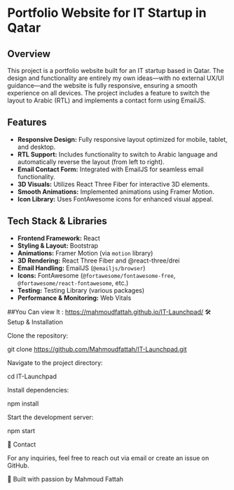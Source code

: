 # Portfolio Website for IT Startup in Qatar

## Overview
This project is a portfolio website built for an IT startup based in Qatar. The design and functionality are entirely my own ideas—with no external UX/UI guidance—and the website is fully responsive, ensuring a smooth experience on all devices. The project includes a feature to switch the layout to Arabic (RTL) and implements a contact form using EmailJS.

## Features
- **Responsive Design:** Fully responsive layout optimized for mobile, tablet, and desktop.
- **RTL Support:** Includes functionality to switch to Arabic language and automatically reverse the layout (from left to right).
- **Email Contact Form:** Integrated with EmailJS for seamless email functionality.
- **3D Visuals:** Utilizes React Three Fiber for interactive 3D elements.
- **Smooth Animations:** Implemented animations using Framer Motion.
- **Icon Library:** Uses FontAwesome icons for enhanced visual appeal.

## Tech Stack & Libraries
- **Frontend Framework:** React
- **Styling & Layout:** Bootstrap
- **Animations:** Framer Motion (via `motion` library)
- **3D Rendering:** React Three Fiber and @react-three/drei
- **Email Handling:** EmailJS (`@emailjs/browser`)
- **Icons:** FontAwesome (`@fortawesome/fontawesome-free`, `@fortawesome/react-fontawesome`, etc.)
- **Testing:** Testing Library (various packages)
- **Performance & Monitoring:** Web Vitals

##You Can view It : https://mahmoudfattah.github.io/IT-Launchpad/
🛠️ Setup & Installation

Clone the repository:

git clone https://github.com/Mahmoudfattah/IT-Launchpad.git

Navigate to the project directory:

cd IT-Launchpad

Install dependencies:

npm install

Start the development server:

npm start

📧 Contact

For any inquiries, feel free to reach out via email or create an issue on GitHub.

🚀 Built with passion by Mahmoud Fattah
